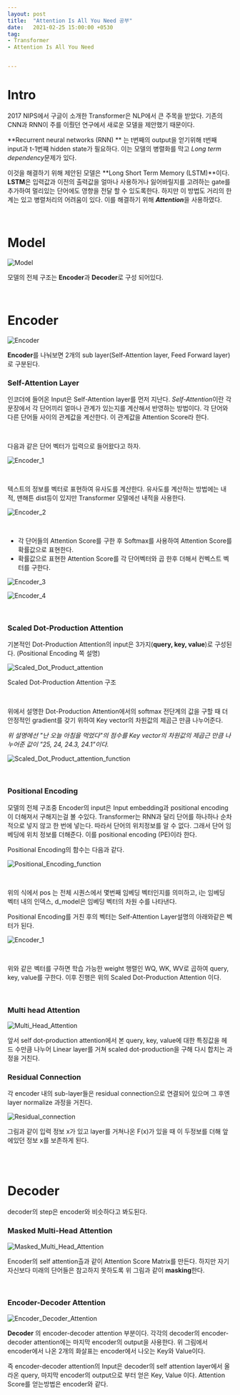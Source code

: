 ```yaml
---
layout: post
title:  "Attention Is All You Need 공부"
date:   2021-02-25 15:00:00 +0530
tag:
- Transformer
- Attention Is All You Need


---
```





# Intro

2017 NIPS에서 구글이 소개한 Transformer은 NLP에서 큰 주목을 받았다. 기존의 CNN과 RNN이 주를 이뤘던 연구에서 새로운 모델을 제안했기 때문이다.

**Recurrent neural networks (RNN) ** 는 t번째의 output을 얻기위해 t번째 input과 t-1번쨰 hidden state가 필요하다. 이는 모델의 병렬화를 막고 *Long term dependency*문제가 있다.  

이것을 해결하기 위해 제안된 모델은 **Long Short Term Memory (LSTM)**이다. **LSTM**은 입력값과 이전의 출력값을 얼마나 사용하거나 잃어바릴지를 고려하는 gate를 추가하여 멀리있는 단어에도 영향을 전달 할 수 있도록한다. 하지만 이 방법도 거리의 한계는 있고 병렬처리의 어려움이 있다.   이를 해결하기 위해 ***Attention***을 사용하였다.

<br>

# Model

![Model](https://user-images.githubusercontent.com/58262251/111722408-23690a80-88a5-11eb-9dbe-c465a51da9d6.PNG)

모델의 전체 구조는 **Encoder**과 **Decoder**로 구성 되어있다.  

<br>

# Encoder

![Encoder](https://user-images.githubusercontent.com/58262251/111722399-2106b080-88a5-11eb-8318-41b24086fe0f.PNG)

**Encoder**를 나눠보면 2개의 sub layer(Self-Attention layer, Feed Forward layer)로 구분된다. 

###   Self-Attention Layer

인코더에 들어온 Input은 Self-Attention layer를 먼저 지난다.   *Self-Attention*이란 각 문장에서 각 단어끼리 얼마나 관계가 있는지를 계산해서 반영하는 방법이다.  각 단어와 다른 단어들 사이의 관계값을 계산한다. 이 관계값을 Attention Score라 한다. 

<br>

다음과 같은 단어 벡터가 입력으로 들어왔다고 하자.

![Encoder_1](https://user-images.githubusercontent.com/58262251/111722403-2237dd80-88a5-11eb-9915-4559e0faaf4e.PNG)

<br>

텍스트의 정보를 벡터로 표현하여 유사도를 계산한다. 유사도를 계산하는 방법에는 내적, 맨해튼 dist등이 있지만 Transformer 모델에선 내적을 사용한다.

![Encoder_2](https://user-images.githubusercontent.com/58262251/111722405-22d07400-88a5-11eb-9be6-e0da2135b235.PNG)

<br>

- 각 단어들의 Attention Score를 구한 후 Softmax를 사용하여 Attention Score를 확률값으로 표현한다.
- 확률값으로 표현한 Attention Score를 각 단어벡터와 곱 한후 더해서 컨벡스트 벡터를 구한다.

![Encoder_3](https://user-images.githubusercontent.com/58262251/111722406-22d07400-88a5-11eb-87e0-b5d28d3c75ef.PNG)

![Encoder_4](https://user-images.githubusercontent.com/58262251/111722407-23690a80-88a5-11eb-9a9b-b3c73b060ccc.PNG)

<br>

###      Scaled Dot-Production Attention

기본적인 Dot-Production Attention의 input은 3가지(**query, key, value**)로 구성된다. (Positional Encoding 쪽 설명)

![Scaled_Dot_Product_attention](https://user-images.githubusercontent.com/58262251/111722413-2401a100-88a5-11eb-859b-b9e6a0a7001e.PNG)

Scaled Dot-Production Attention 구조

<br>

위에서 설명한 Dot-Production Attention에서의 softmax 전단계의 값을 구할 때 더 안정적인 gradient를 갖기 위하여 Key vector의 차원값의 제곱근 만큼 나누어준다.  

*위 설명에선 "난 오늘 아침을 먹었다"의 점수를  Key vector의 차원값의 제곱근 만큼 나누어준 값이 "25, 24, 24.3, 24.1"이다.*  

![Scaled_Dot_Product_attention_function](https://user-images.githubusercontent.com/58262251/111740506-37723380-88c8-11eb-8986-31cbaa54a29a.PNG)

<br>



### Positional Encoding

모델의 전체 구조중 Encoder의 input은 Input embedding과 positional encoding이 더해져서 구해지는걸 볼 수있다.  Transformer는 RNN과 달리 단어를 하나하나 순차적으로 넣지 않고 한 번에 넣는다. 따라서 단어의 위치정보를 알 수 없다. 그래서 단어 임베딩에 위치 정보를 더해준다. 이를 positional encoding (PE)이라 한다. 

Positional Encoding의 함수는 다음과 같다.

![Positional_Encoding_function](https://user-images.githubusercontent.com/58262251/111741969-b49ea800-88ca-11eb-858f-8f41e8e53b6c.PNG)

<br>

위의 식에서 pos 는 전체 시퀀스에서 몇번째 임베딩 벡터인지를 의미하고, i는 임베딩 벡터 내의 인덱스, d_model은 임베딩 벡터의 차원 수를 나타낸다.

Positional Encoding를 거친 후의 벡터는 Self-Attention Layer설명의 아래와같은 벡터가 된다.

![Encoder_1](https://user-images.githubusercontent.com/58262251/111722403-2237dd80-88a5-11eb-9915-4559e0faaf4e.PNG)

<br>

위와 같은 벡터를 구하면 학습 가능한 weight 행렬인 WQ, WK, WV로 곱하여 query, key, value를 구한다. 이후 진행은 위의 Scaled Dot-Production Attention 이다.

<br>

### Multi head Attention

![Multi_Head_Attention](https://user-images.githubusercontent.com/58262251/111722411-2401a100-88a5-11eb-8562-51d11c1f609f.PNG)

앞서 self dot-production attention에서 본 query, key, value에 대한 특징값을 헤드 수만큼 나누어 Linear layer를 거쳐 scaled dot-production을 구해 다시 합치는 과정을 거친다.



### Residual Connection

각 encoder 내의 sub-layer들은 residual connection으로 연결되어 있으며 그 후엔 layer normalize 과정을 거친다. 

![Residual_connection](https://user-images.githubusercontent.com/58262251/111747189-5e356780-88d2-11eb-8e98-e9591808ffa1.PNG)

그림과 같이 입력 정보 x가 있고 layer를 거쳐나온 F(x)가 있을 때 이 두정보를 더해 앞에있던 정보 x를 보존하게 된다.

<br><br>

# Decoder

decoder의 step은 encoder와 비슷하다고 봐도된다.



### Masked Multi-Head Attention

![Masked_Multi_Head_Attention](https://user-images.githubusercontent.com/58262251/112099118-4b7aa580-8be6-11eb-8ff7-d9ee7010837f.PNG)

Encoder의 self attention츨과 같이 Attention Score Matrix를 만든다. 하지만 자기 자신보다 미래의 단어들은 참고하지 못하도록 위 그림과 같이 **masking**한다. 

<br>

### Encoder-Decoder Attention

![Encoder_Decoder_Attention](https://user-images.githubusercontent.com/58262251/112099997-c5f7f500-8be7-11eb-8b52-a9ffb52db1e8.PNG)

**Decoder** 의 encoder-decoder attention 부분이다. 각각의 decoder의 encoder-decoder attention에는 마지막 encoder의 output을 사용한다. 위 그림에서 encoder에서 나온 2개의 화살표는 encoder에서 나오는 Key와 Value이다. 

즉 encoder-decoder attention의 Input은 decoder의 self attention layer에서 올라온 query, 마지막 encoder의 output으로 부터 얻은 Key, Value 이다. Attention Score를 얻는방법은 encoder와 같다.




